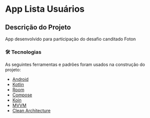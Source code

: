 # App Lista Usuários

## Descrição do Projeto
<p>App desenvolvido para participação do desafio canditado Foton</p>

### 🛠 Tecnologias
As seguintes ferramentas e padrões foram usados na construção do projeto:

- [Android](https://developer.android.com)
- [Kotlin](https://https://kotlinlang.org)
- [Room](https://developer.android.com/jetpack/androidx/releases/room)
- [Compose](https://developer.android.com/jetpack/androidx/releases/compose)
- [Koin](https://insert-koin.io/)
- [MVVM](https://en.wikipedia.org/wiki/Model%E2%80%93view%E2%80%93viewmodel)
- [Clean Architecture](https://blog.cleancoder.com/uncle-bob/2012/08/13/the-clean-architecture.html)

